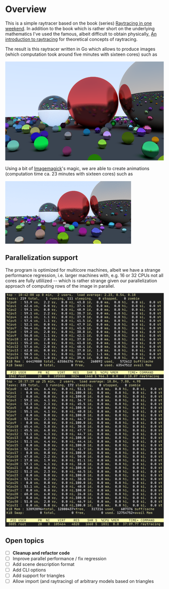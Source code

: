 # Overview

This is a simple raytracer based on the book (series) [Raytracing in one weekend](https://raytracing.github.io/). In addition to the book which is rather short on the underlying mathematics I've used the famous, albeit difficult to obtain physically, [An introduction to raytracing](https://www.realtimerendering.com/raytracing/An-Introduction-to-Ray-Tracing-The-Morgan-Kaufmann-Series-in-Computer-Graphics-.pdf) for theoretical concepts of raytracing.

The result is this raytracer written in Go which allows to produce images (which computation took around five minutes with sixteen cores) such as

![](full.png)

Using a bit of [Imagemagick](https://imagemagick.org/index.php)'s magic, we are able to create animations (computation time ca. 23 minutes with sixteen cores) such as 

![](animation.gif)

## Parallelization support

The program is optimized for multicore machines, albeit we have a strange performance regression, i.e. larger machines with, e.g. 16 or 32 CPUs not all cores are fully utlilized -- which is rather strange given our parallelization approach of computing rows of the image in parallel. 

![](parallel-2.png)
![](parallel-1.png)

## Open topics

- [ ] **Cleanup and refactor code**
- [ ] Improve parallel performance / fix regression
- [ ] Add scene description format
- [ ] Add CLI options
- [ ] Add support for triangles 
- [ ] Allow import (and raytracing) of arbitrary models based on triangles